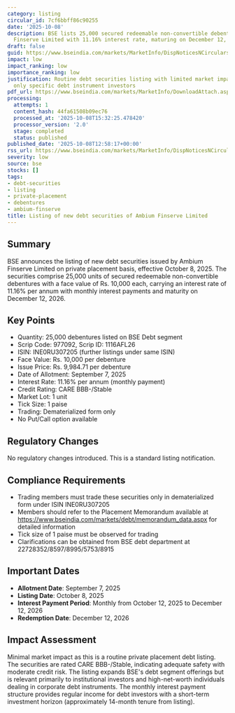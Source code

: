 ```yaml
---
category: listing
circular_id: 7cf6bbff86c90255
date: '2025-10-08'
description: BSE lists 25,000 secured redeemable non-convertible debentures of Ambium
  Finserve Limited with 11.16% interest rate, maturing on December 12, 2026.
draft: false
guid: https://www.bseindia.com/markets/MarketInfo/DispNoticesNCirculars.aspx?Noticeid={C081B288-542C-4B4C-A5EB-BF126F16366A}&noticeno=20251008-40&dt=10/08/2025&icount=40&totcount=62&flag=0
impact: low
impact_ranking: low
importance_ranking: low
justification: Routine debt securities listing with limited market impact; affects
  only specific debt instrument investors
pdf_url: https://www.bseindia.com/markets/MarketInfo/DownloadAttach.aspx?id=20251008-40&attachedId=
processing:
  attempts: 1
  content_hash: 44fa61508b09ec76
  processed_at: '2025-10-08T15:32:25.478420'
  processor_version: '2.0'
  stage: completed
  status: published
published_date: '2025-10-08T12:58:17+00:00'
rss_url: https://www.bseindia.com/markets/MarketInfo/DispNoticesNCirculars.aspx?Noticeid={C081B288-542C-4B4C-A5EB-BF126F16366A}&noticeno=20251008-40&dt=10/08/2025&icount=40&totcount=62&flag=0
severity: low
source: bse
stocks: []
tags:
- debt-securities
- listing
- private-placement
- debentures
- ambium-finserve
title: Listing of new debt securities of Ambium Finserve Limited
---
```


## Summary

BSE announces the listing of new debt securities issued by Ambium Finserve Limited on private placement basis, effective October 8, 2025. The securities comprise 25,000 units of secured redeemable non-convertible debentures with a face value of Rs. 10,000 each, carrying an interest rate of 11.16% per annum with monthly interest payments and maturity on December 12, 2026.

## Key Points

- Quantity: 25,000 debentures listed on BSE Debt segment
- Scrip Code: 977092, Scrip ID: 1116AFL26
- ISIN: INE0RU307205 (further listings under same ISIN)
- Face Value: Rs. 10,000 per debenture
- Issue Price: Rs. 9,984.71 per debenture
- Date of Allotment: September 7, 2025
- Interest Rate: 11.16% per annum (monthly payment)
- Credit Rating: CARE BBB-/Stable
- Market Lot: 1 unit
- Tick Size: 1 paise
- Trading: Dematerialized form only
- No Put/Call option available

## Regulatory Changes

No regulatory changes introduced. This is a standard listing notification.

## Compliance Requirements

- Trading members must trade these securities only in dematerialized form under ISIN INE0RU307205
- Members should refer to the Placement Memorandum available at https://www.bseindia.com/markets/debt/memorandum_data.aspx for detailed information
- Tick size of 1 paise must be observed for trading
- Clarifications can be obtained from BSE debt department at 22728352/8597/8995/5753/8915

## Important Dates

- **Allotment Date**: September 7, 2025
- **Listing Date**: October 8, 2025
- **Interest Payment Period**: Monthly from October 12, 2025 to December 12, 2026
- **Redemption Date**: December 12, 2026

## Impact Assessment

Minimal market impact as this is a routine private placement debt listing. The securities are rated CARE BBB-/Stable, indicating adequate safety with moderate credit risk. The listing expands BSE's debt segment offerings but is relevant primarily to institutional investors and high-net-worth individuals dealing in corporate debt instruments. The monthly interest payment structure provides regular income for debt investors with a short-term investment horizon (approximately 14-month tenure from listing).
